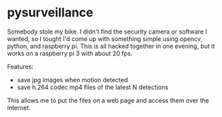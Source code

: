 # pysurveillance

Somebody stole my bike. I didn't find the security camera or software I wanted, so I tought I'd come up with something simple using opencv, python, and raspberry pi. This is all hacked together in one evening, but it works on a raspberry pi 3 with about 20 fps. 

Features:
- save jpg images when motion detected
- save h.264 codec mp4 files of the latest N detections

This allows me to put the files on a web page and access them over the internet. 
